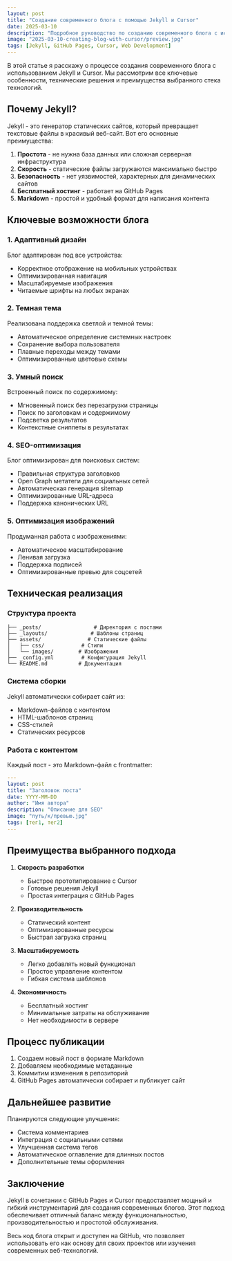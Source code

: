 ```yaml
---
layout: post
title: "Создание современного блога с помощью Jekyll и Cursor"
date: 2025-03-10
description: "Подробное руководство по созданию современного блога с использованием Jekyll, GitHub Pages и Cursor. Разбор ключевых возможностей и преимуществ выбранного стека технологий."
image: "2025-03-10-creating-blog-with-cursor/preview.jpg"
tags: [Jekyll, GitHub Pages, Cursor, Web Development]
---
```


В этой статье я расскажу о процессе создания современного блога с использованием Jekyll и Cursor. Мы рассмотрим все ключевые особенности, технические решения и преимущества выбранного стека технологий.

## Почему Jekyll?

Jekyll - это генератор статических сайтов, который превращает текстовые файлы в красивый веб-сайт. Вот его основные преимущества:

1. **Простота** - не нужна база данных или сложная серверная инфраструктура
2. **Скорость** - статические файлы загружаются максимально быстро
3. **Безопасность** - нет уязвимостей, характерных для динамических сайтов
4. **Бесплатный хостинг** - работает на GitHub Pages
5. **Markdown** - простой и удобный формат для написания контента

## Ключевые возможности блога

### 1. Адаптивный дизайн

Блог адаптирован под все устройства:
- Корректное отображение на мобильных устройствах
- Оптимизированная навигация
- Масштабируемые изображения
- Читаемые шрифты на любых экранах

### 2. Темная тема

Реализована поддержка светлой и темной темы:
- Автоматическое определение системных настроек
- Сохранение выбора пользователя
- Плавные переходы между темами
- Оптимизированные цветовые схемы

### 3. Умный поиск

Встроенный поиск по содержимому:
- Мгновенный поиск без перезагрузки страницы
- Поиск по заголовкам и содержимому
- Подсветка результатов
- Контекстные сниппеты в результатах

### 4. SEO-оптимизация

Блог оптимизирован для поисковых систем:
- Правильная структура заголовков
- Open Graph метатеги для социальных сетей
- Автоматическая генерация sitemap
- Оптимизированные URL-адреса
- Поддержка канонических URL

### 5. Оптимизация изображений

Продуманная работа с изображениями:
- Автоматическое масштабирование
- Ленивая загрузка
- Поддержка подписей
- Оптимизированные превью для соцсетей

## Техническая реализация

### Структура проекта

```
├── _posts/                 # Директория с постами
├── _layouts/              # Шаблоны страниц
├── assets/               # Статические файлы
│   ├── css/            # Стили
│   └── images/        # Изображения
├── _config.yml         # Конфигурация Jekyll
└── README.md          # Документация
```

### Система сборки

Jekyll автоматически собирает сайт из:
- Markdown-файлов с контентом
- HTML-шаблонов страниц
- CSS-стилей
- Статических ресурсов

### Работа с контентом

Каждый пост - это Markdown-файл с frontmatter:

```yaml
---
layout: post
title: "Заголовок поста"
date: YYYY-MM-DD
author: "Имя автора"
description: "Описание для SEO"
image: "путь/к/превью.jpg"
tags: [тег1, тег2]
---
```

## Преимущества выбранного подхода

1. **Скорость разработки**
   - Быстрое прототипирование с Cursor
   - Готовые решения Jekyll
   - Простая интеграция с GitHub Pages

2. **Производительность**
   - Статический контент
   - Оптимизированные ресурсы
   - Быстрая загрузка страниц

3. **Масштабируемость**
   - Легко добавлять новый функционал
   - Простое управление контентом
   - Гибкая система шаблонов

4. **Экономичность**
   - Бесплатный хостинг
   - Минимальные затраты на обслуживание
   - Нет необходимости в сервере

## Процесс публикации

1. Создаем новый пост в формате Markdown
2. Добавляем необходимые метаданные
3. Коммитим изменения в репозиторий
4. GitHub Pages автоматически собирает и публикует сайт

## Дальнейшее развитие

Планируются следующие улучшения:
- Система комментариев
- Интеграция с социальными сетями
- Улучшенная система тегов
- Автоматическое оглавление для длинных постов
- Дополнительные темы оформления

## Заключение

Jekyll в сочетании с GitHub Pages и Cursor предоставляет мощный и гибкий инструментарий для создания современных блогов. Этот подход обеспечивает отличный баланс между функциональностью, производительностью и простотой обслуживания.

Весь код блога открыт и доступен на GitHub, что позволяет использовать его как основу для своих проектов или изучения современных веб-технологий. 